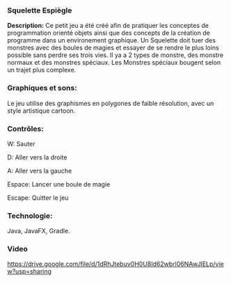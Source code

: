 
### **Squelette Espiègle**

 **Description:**
Ce petit jeu a été créé afin de pratiquer les conceptes de programmation orienté objets ainsi que des concepts de la création de programme dans un environement graphique. Un Squelette doit tuer des monstres avec des boules de magies et essayer de se rendre le plus loins possible sans perdre ses trois vies. Il ya a 2 types de monstre, des monstre normaux et des monstres spéciaux. Les Monstres spéciaux bougent selon un trajet plus complexe.

### **Graphiques et sons:**

Le jeu utilise des graphismes en polygones de faible résolution, avec un style artistique cartoon. 

### **Contrôles:**

W: Sauter

D: Aller vers la droite

A: Aller vers la gauche

Espace: Lancer une boule de magie 

Escape: Quitter le jeu



### **Technologie:**

Java, JavaFX, Gradle.

### **Video**

https://drive.google.com/file/d/1dRhJtebuv0H0U8Id62wbrl06NAwJIELp/view?usp=sharing
